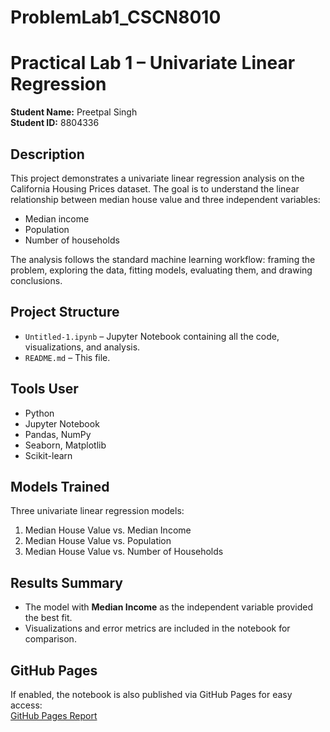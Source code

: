 # ProblemLab1_CSCN8010
# Practical Lab 1 – Univariate Linear Regression  
**Student Name:** Preetpal Singh  
**Student ID:** 8804336  

## Description
This project demonstrates a univariate linear regression analysis on the California Housing Prices dataset. The goal is to understand the linear relationship between median house value and three independent variables:
- Median income
- Population
- Number of households

The analysis follows the standard machine learning workflow: framing the problem, exploring the data, fitting models, evaluating them, and drawing conclusions.

## Project Structure
- `Untitled-1.ipynb` – Jupyter Notebook containing all the code, visualizations, and analysis.
- `README.md` – This file.


## Tools User
- Python
- Jupyter Notebook
- Pandas, NumPy
- Seaborn, Matplotlib
- Scikit-learn

## Models Trained
Three univariate linear regression models:
1. Median House Value vs. Median Income
2. Median House Value vs. Population
3. Median House Value vs. Number of Households


## Results Summary
- The model with **Median Income** as the independent variable provided the best fit.
- Visualizations and error metrics are included in the notebook for comparison.

## GitHub Pages
If enabled, the notebook is also published via GitHub Pages for easy access:  
[GitHub Pages Report](https://preetpalai.github.io/ProblemLab1_CSCN8010/)

